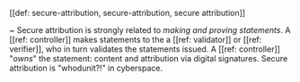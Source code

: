 [[def: secure-attribution, secure-attribution, secure attribution]]

~ Secure attribution is strongly related to _making and proving statements_. A [[ref: controller]] makes statements to the a [[ref: validator]] or [[ref: verifier]], who in turn validates the statements issued. A [[ref: controller]] "_owns_" the statement: content and attribution via digital signatures. Secure attribution is "whodunit?!" in cyberspace.
